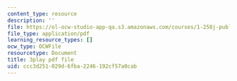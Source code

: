 ```yaml
---
content_type: resource
description: ''
file: https://ol-ocw-studio-app-qa.s3.amazonaws.com/courses/1-258j-public-transportation-systems-spring-2017/ccc3d251029d6fba2246192cf57a0cab_JPCA2qE9MSw.pdf
file_type: application/pdf
learning_resource_types: []
ocw_type: OCWFile
resourcetype: Document
title: 3play pdf file
uid: ccc3d251-029d-6fba-2246-192cf57a0cab
---
```

